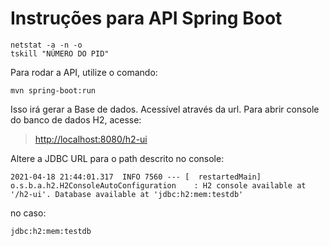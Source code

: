 # Instruções para API Spring Boot
```
netstat -a -n -o
tskill "NÚMERO DO PID"
```
Para rodar a API, utilize o comando:
```
mvn spring-boot:run
```
Isso irá gerar a Base de dados. Acessível através da url.
Para abrir console do banco de dados H2, acesse:

> [http://localhost:8080/h2-ui](http://localhost:8080/h2-ui)

Altere a JDBC URL para o path descrito no console:
```
2021-04-18 21:44:01.317  INFO 7560 --- [  restartedMain] o.s.b.a.h2.H2ConsoleAutoConfiguration    : H2 console available at '/h2-ui'. Database available at 'jdbc:h2:mem:testdb'
```
no caso:
```
jdbc:h2:mem:testdb
```